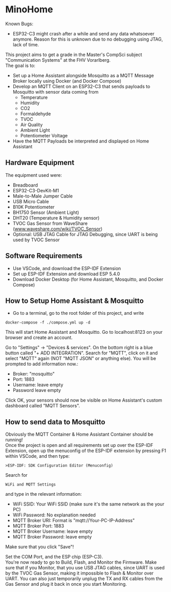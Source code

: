 # MinoHome

Known Bugs:
- ESP32-C3 might crash after a while and send any data whatsoever anymore. Reason for this is unknown due to no debugging using JTAG, lack of time.

This project aims to get a grade in the Master's CompSci subject "Communication Systems" at the FHV Vorarlberg.  
The goal is to:
- Set up a Home Assistant alongside Mosquitto as a MQTT Message Broker locally using Docker (and Docker Compose)
- Develop an MQTT Client on an ESP32-C3 that sends payloads to Mosquitto with sensor data coming from
  - Temperature
  - Humidity
  - CO2
  - Formaldehyde
  - TVOC
  - Air Quality
  - Ambient Light
  - Potentiometer Voltage
- Have the MQTT Payloads be interpreted and displayed on Home Assistant

## Hardware Equipment

The equipment used were:

- Breadboard
- ESP32-C3-DevKit-M1
- Male-to-Male Jumper Cable
- USB Micro Cable
- B10K Potentiometer
- BH1750 Sensor (Ambient Light)
- DHT20 (Temperature & Humidity sensor)
- TVOC Gas Sensor from WaveShare (www.waveshare.com/wiki/TVOC_Sensor)
- Optional: USB JTAG Cable for JTAG Debugging, since UART is being used by TVOC Sensor

## Software Requirements

* Use VSCode, and download the ESP-IDF Extension
* Set up ESP-IDF Extension and download ESP 5.4.0
* Download Docker Desktop (for Home Assistant, Mosquitto, and Docker Compose)

## How to Setup Home Assistant & Mosquitto

* Go to a terminal, go to the root folder of this project, and write
```
docker-compose -f ./compose.yml up -d
```

This will start Home Assistant and Mosquitto. Go to localhost:8123 on your browser and create an account.  
  
Go to "Settings" -> "Devices & services". On the bottom right is a blue button called "+ ADD INTEGRATION". Search for "MQTT", click on it and select "MQTT" again (NOT "MQTT JSON" or anything else).  You will be prompted to add information now.:
- Broker: "mosquitto"
- Port: 1883
- Username: leave empty
- Password leave empty

Click OK, your sensors should now be visible on Home Assistant's custom dashboard called "MQTT Sensors".

## How to send data to Mosquitto

Obviously the MQTT Container & Home Assistant Container should be running!  
Once the project is open and all requirements set up over the ESP-IDF Extension, open up the menuconfig of the ESP-IDF extension by pressing F1 within VSCode, and then type:
```
>ESP-IDF: SDK Configuration Editor (Menuconfig)
```
Search for
```
WiFi and MQTT Settings
```
and type in the relevant information:

- WiFi SSID: Your WiFi SSID (make sure it's the same network as the your PC)
- WiFi Password: No explanation needed
- MQTT Broker URI: Format is "mqtt://Your-PC-IP-Address"
- MQTT Broker Port: 1883
- MQTT Broker Username: leave empty
- MQTT Broker Password: leave empty

Make sure that you click "Save"!  
  
Set the COM Port, and the ESP chip (ESP-C3).  
You're now ready to go to Build, Flash, and Monitor the Firmware. Make sure that if you Monitor, that you use USB JTAG cables, since UART is used by the TVOC Gas Sensor, making it impossible to Flash & Monitor over UART. You can also just temporarily unplug the TX and RX cables from the Gas Sensor and plug it back in once you start Monitoring.
